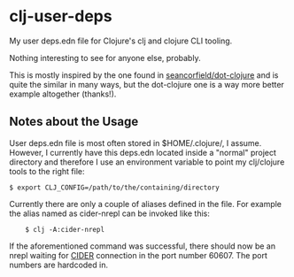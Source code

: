 # clj-user-deps

My user deps.edn file for Clojure's clj and clojure CLI tooling.

Nothing interesting to see for anyone else, probably.

This is mostly inspired by the one found in [seancorfield/dot-clojure](https://github.com/seancorfield/dot-clojure) and is quite the similar in many ways, but the dot-clojure one is a way more better example altogether (thanks!).


## Notes about the Usage

User deps.edn file is most often stored in $HOME/.clojure/, I assume. However, I currently have this deps.edn located inside a "normal" project directory and therefore I use an environment variable to point my clj/clojure tools to the right file:

```
$ export CLJ_CONFIG=/path/to/the/containing/directory
```

Currently there are only a couple of aliases defined in the file. For example the alias named as cider-nrepl can be invoked like this:

```
    $ clj -A:cider-nrepl
```
If the aforementioned command was successful, there should now be an nrepl waiting for [CIDER](https://github.com/clojure-emacs/cider) connection in the port number 60607. The port numbers are hardcoded in. 
